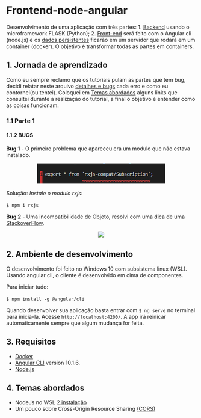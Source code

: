 # Frontend-node-angular

Desenvolvimento de uma aplicação com três partes: 1. [Backend](https://github.com/TiagoGIM/Backend-Flask-Docker) usando o microframework FLASK (Python); 2. [Front-end](https://github.com/TiagoGIM/Frontend-node-angular/) será feito com o Angular cli (node.js) e os [dados persistentes](##-Banco-de-dados) ficarão em um servidor que rodará em um container (docker).
O objetivo é transformar todas as partes em containers.

## 1. Jornada de aprendizado
Como eu sempre reclamo que os tutoriais pulam as partes que tem bug, decidi relatar neste arquivo [detalhes e bugs](./app/detalhes_e_bugs.md) cada erro e como eu contornei(ou tentei).
Coloquei em [Temas abordados](##-4.-Temas-abordados.) alguns links que consultei durante a realização do tutorial, a final o objetivo é entender como as coisas funcionam.
### 1.1 Parte 1 
#### 1.1.2 **BUGS**
**Bug 1** -
O primeiro problema que apareceu era um modulo que não estava instalado.
<div  align="center">
<section data-markdown>                    
<img src="./app/imgs_bugs/bug_1.PNG">
</section>
</div>
 
Solução: *Instale o modulo rxjs:*

 ``` $ npm i rxjs ```


**Bug 2** - Uma incompatibilidade de Objeto, resolvi com uma dica de uma [StackoverFlow](https://stackoverflow.com/questions/54475893/typescript-type-x-is-missing-the-following-properties-from-type-y-length-pop).


<div  align="center">
<section data-markdown>                    
<img src="./app/imgs_bugs/bug_2.PNG">
</section>
</div>

## 2. Ambiente de desenvolvimento
O desenvolvimento foi feito no Windows 10 com subsistema linux (WSL).
Usando angular cli, o cliente é desenvolvido em cima de componentes.

Para iniciar tudo:

```$ npm install -g @angular/cli```

Quando desenvolver sua aplicação basta entrar com `$ ng serve` no terminal para inicia-la. Acesse `http://localhost:4200/`. A app irá reinicar automaticamente sempre que algum mudança for feita.

## 3. Requisitos
- [Docker](https://www.docker.com/)
- [Angular CLI](https://github.com/angular/angular-cli) version 10.1.6.
- [Node.js](https://nodejs.org/pt-br/)

## 4. Temas abordados
- NodeJs no WSL 2[ instalação ](https://docs.microsoft.com/pt-br/windows/nodejs/setup-on-wsl2)
- Um pouco sobre Cross-Origin Resource Sharing [(CORS)](https://developer.mozilla.org/en-US/docs/Web/HTTP/CORS)

